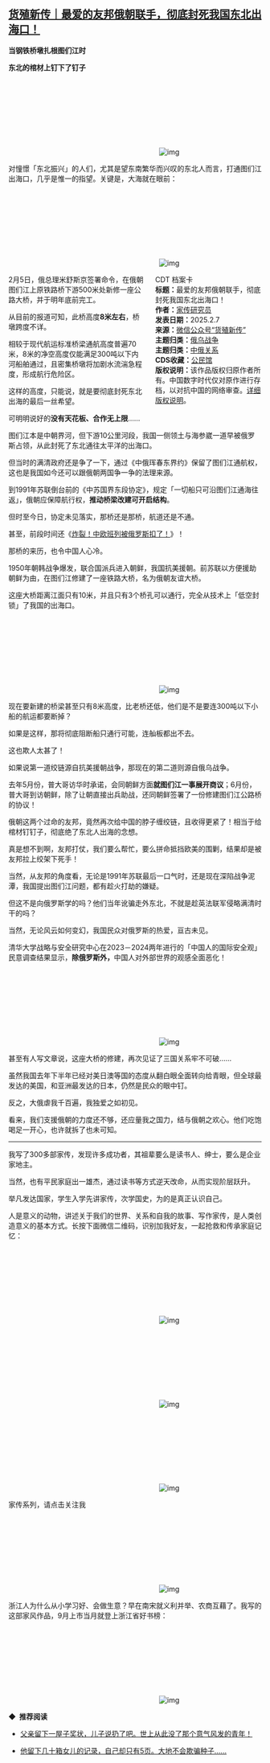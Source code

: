 <!--1738948984000-->
[货殖新传｜最爱的友邦俄朝联手，彻底封死我国东北出海口！](https://chinadigitaltimes.net/chinese/715663.html)
------

<p><strong>当钢铁桥墩扎根图们江时</strong></p><p><strong>东北的棺材上钉下了钉子</strong></p><p><img decoding="async" src="data:image/svg+xml,%3Csvg%20xmlns='http://www.w3.org/2000/svg'%20viewBox='0%200%200%200'%3E%3C/svg%3E" alt="img" data-lazy-src="https://chinadigitaltimes.net/chinese/files/2025/02/post-715663-67a6416149b1f."><noscript><img decoding="async" src="https://chinadigitaltimes.net/chinese/files/2025/02/post-715663-67a6416149b1f." alt="img"></noscript></p><p>对憧憬「东北振兴」的人们，尤其是望东南繁华而兴叹的东北人而言，打通图们江出海口，几乎是惟一的指望。关键是，大海就在眼前：</p><p><img decoding="async" src="data:image/svg+xml,%3Csvg%20xmlns='http://www.w3.org/2000/svg'%20viewBox='0%200%200%200'%3E%3C/svg%3E" alt="img" data-lazy-src="https://chinadigitaltimes.net/chinese/files/2025/02/post-715663-67a64161509a8."><noscript><img decoding="async" src="https://chinadigitaltimes.net/chinese/files/2025/02/post-715663-67a64161509a8." alt="img"></noscript></p><div style="width:42%;float:right;padding-left:20px"><div class="su-spoiler su-spoiler-style-fancy su-spoiler-icon-chevron-circle" data-scroll-offset="0" data-anchor-in-url="no"><div class="su-spoiler-title" tabindex="0" role="button"><span class="su-spoiler-icon"></span>CDT 档案卡</div><div class="su-spoiler-content su-u-clearfix su-u-trim"><strong>标题：</strong>最爱的友邦俄朝联手，彻底封死我国东北出海口！<br><strong>作者：</strong><a href="https://chinadigitaltimes.net/space/货殖新传" target="_blank">家传研究员</a><br><strong>发表日期：</strong>2025.2.7<br><strong>来源：</strong><a href="https://web.archive.org/web/*/https://mp.weixin.qq.com/s/uTHUII0bU3iTLDLVk_iMXQ" target="_blank">微信公众号“货殖新传”</a><br><strong>主题归类：</strong><a href="https://chinadigitaltimes.net/space/俄乌战争" target="_blank">俄乌战争</a><br><strong>主题归类：</strong><a href="https://chinadigitaltimes.net/space/中俄关系" target="_blank">中俄关系</a><br><strong>CDS收藏：</strong><a href="https://chinadigitaltimes.net/space/%E5%85%AC%E6%B0%91%E9%A6%86" target="_blank" rel="noopener">公民馆</a><br><strong>版权说明：</strong>该作品版权归原作者所有。中国数字时代仅对原作进行存档，以对抗中国的网络审查。<a href="https://chinadigitaltimes.net/chinese/copyright">详细版权说明</a>。</div></div></div><p>2月5日，俄总理米舒斯京签署命令，在俄朝图们江上原铁路桥下游500米处新修一座公路大桥，并于明年底前完工。</p><p>从目前的报道可知，此桥高度<strong>8米左右</strong>，桥墩跨度不详。</p><p>相较于现代航运标准桥梁通航高度普遍70米，8米的净空高度仅能满足300吨以下内河船舶通过，且密集桥墩将加剧水流湍急程度，形成航行危险区。</p><p>这样的高度，只能说，就是要彻底封死东北出海的最后一丝希望。</p><p>可明明说好的<strong>没有天花板、合作无上限</strong>……</p><p>图们江本是中朝界河，但下游10公里河段，我国一侧领土与海参崴一道早被俄罗斯占领，从此封死了东北通往太平洋的出海口。</p><p>但当时的满清政府还是争了一下，通过《中俄珲春东界约》保留了图们江通航权，这也是我国如今还可以跟俄朝两国争一争的法理来源。</p><p>到1991年苏联倒台前的《中苏国界东段协定》，规定「一切船只可沿图们江通海往返」，俄朝应保障航行权，<strong>推动桥梁改建可开启结构</strong>。</p><p>但时至今日，协定未见落实，那桥还是那桥，航道还是不通。</p><p>甚至，前段时间还《<a href="https://mp.weixin.qq.com/s?__biz=Mzg4NjcyNTQ3OA==&amp;mid=2247495770&amp;idx=1&amp;sn=81c97ed40e7cc485778df8e61328baf9&amp;scene=21#wechat_redirect">炸裂！中欧班列被俄罗斯扣了！</a>》！</p><p>那桥的来历，也令中国人心冷。</p><p>1950年朝韩战争爆发，联合国派兵进入朝鲜，我国抗美援朝。前苏联以方便援助朝鲜为由，在图们江修建了一座铁路大桥，名为俄朝友谊大桥。</p><p>这座大桥距离江面只有10米，并且只有3个桥孔可以通行，完全从技术上「低空封锁」了我国的出海口。</p><p><img decoding="async" src="data:image/svg+xml,%3Csvg%20xmlns='http://www.w3.org/2000/svg'%20viewBox='0%200%200%200'%3E%3C/svg%3E" alt="img" data-lazy-src="https://chinadigitaltimes.net/chinese/files/2025/02/post-715663-67a6416159ac1."><noscript><img decoding="async" src="https://chinadigitaltimes.net/chinese/files/2025/02/post-715663-67a6416159ac1." alt="img"></noscript></p><p>现在要新建的桥梁甚至只有8米高度，比老桥还低，他们是不是要连300吨以下小船的航运都要断掉？</p><p>如果是这样，那将彻底阻断船只通行可能，连舢板都出不去。</p><p>这也欺人太甚了！</p><p>如果说第一道绞链源自抗美援朝战争，那现在的第二道则源自俄乌战争。</p><p>去年5月份，普大哥访华时承诺，会同朝鲜方面<strong>就图们江一事展开商议</strong>；6月份，普大哥到访朝鲜，除了让朝直接出兵助战，还同朝鲜签署了一份修建图们江公路桥的协议！</p><p>俄朝这两个过命的友邦，竟然再次给中国的脖子缠绞链，且收得更紧了！相当于给棺材钉钉子，彻底绝了东北人出海的念想。</p><p>真是想不到啊，友邦打仗，我们要么帮忙，要么拼命抵挡欧美的围剿，结果却是被友邦拉上绞架下死手！</p><p>当然，从友邦的角度看，无论是1991年苏联最后一口气时，还是现在深陷战争泥潭，我国提出图们江问题，都有趁火打劫的嫌疑。</p><p>但这不是向俄罗斯学的吗？他们当年讹骗走外东北，不就是趁英法联军侵略满清时干的吗？</p><p>当然，无论风云如何变幻，我国民众对俄罗斯的热爱，亘古未见。</p><p>清华大学战略与安全研究中心在2023－2024两年进行的「中国人的国际安全观」民意调查结果显示，<strong>除俄罗斯外，</strong>中国人对外部世界的观感全面恶化！</p><p><img decoding="async" src="data:image/svg+xml,%3Csvg%20xmlns='http://www.w3.org/2000/svg'%20viewBox='0%200%200%200'%3E%3C/svg%3E" alt="img" data-lazy-src="https://chinadigitaltimes.net/chinese/files/2025/02/post-715663-67a6416160e81.png"><noscript><img decoding="async" src="https://chinadigitaltimes.net/chinese/files/2025/02/post-715663-67a6416160e81.png" alt="img"></noscript></p><p>甚至有人写文章说，这座大桥的修建，再次见证了三国关系牢不可破……</p><p>虽然我国去年下半年已经对美日澳等国的态度从翻白眼全面转向给青眼，但全球最发达的美国，和亚洲最发达的日本，仍然是民众的眼中钉。</p><p>反之，大俄虐我千百遍，我独爱之如初见。</p><p>看来，我们支援俄朝的力度还不够，还应量我之国力，结与俄朝之欢心。他们吃饱喝足一开心，也许就拆了也未可知。</p><hr><p>我写了300多部家传，发现许多成功者，其祖辈要么是读书人、绅士，要么是企业家地主。</p><p>当然，也有平民家庭出一雄杰，通过读书等方式逆天改命，从而实现阶层跃升。</p><p>举凡发达国家，学生入学先讲家传，次学国史，为的是真正认识自己。</p><p>人是意义的动物，讲述关于我们的世界、关系和自我的故事、写作家传，是人类创造意义的基本方式。长按下面微信二维码，识别加我好友，一起抢救和传承家庭记忆：</p><p><img decoding="async" src="data:image/svg+xml,%3Csvg%20xmlns='http://www.w3.org/2000/svg'%20viewBox='0%200%200%200'%3E%3C/svg%3E" alt="img" data-lazy-src="https://chinadigitaltimes.net/chinese/files/2025/02/post-715663-67a6416168ce2."><noscript><img decoding="async" src="https://chinadigitaltimes.net/chinese/files/2025/02/post-715663-67a6416168ce2." alt="img"></noscript></p><p><img decoding="async" src="data:image/svg+xml,%3Csvg%20xmlns='http://www.w3.org/2000/svg'%20viewBox='0%200%200%200'%3E%3C/svg%3E" alt="img" data-lazy-src="https://chinadigitaltimes.net/chinese/files/2025/02/post-715663-67a6416175bb0."><noscript><img decoding="async" src="https://chinadigitaltimes.net/chinese/files/2025/02/post-715663-67a6416175bb0." alt="img"></noscript></p><p><img decoding="async" src="data:image/svg+xml,%3Csvg%20xmlns='http://www.w3.org/2000/svg'%20viewBox='0%200%200%200'%3E%3C/svg%3E" alt="img" data-lazy-src="https://chinadigitaltimes.net/chinese/files/2025/02/post-715663-67a641617bb69.gif"><noscript><img decoding="async" src="https://chinadigitaltimes.net/chinese/files/2025/02/post-715663-67a641617bb69.gif" alt="img"></noscript></p><p>家传系列，请点击关注我</p><p><img decoding="async" src="data:image/svg+xml,%3Csvg%20xmlns='http://www.w3.org/2000/svg'%20viewBox='0%200%200%200'%3E%3C/svg%3E" alt="img" data-lazy-src="https://chinadigitaltimes.net/chinese/files/2025/02/post-715663-67a641617bb69.gif"><noscript><img decoding="async" src="https://chinadigitaltimes.net/chinese/files/2025/02/post-715663-67a641617bb69.gif" alt="img"></noscript></p><p>浙江人为什么从小学习好、会做生意？早在南宋就义利并举、农商互藉了。我写的这部家风作品，9月上市当月就登上浙江省好书榜：</p><p><img decoding="async" src="data:image/svg+xml,%3Csvg%20xmlns='http://www.w3.org/2000/svg'%20viewBox='0%200%200%200'%3E%3C/svg%3E" alt="img" data-lazy-src="https://chinadigitaltimes.net/chinese/files/2025/01/宋人家风传承.png"><noscript><img decoding="async" src="https://chinadigitaltimes.net/chinese/files/2025/01/宋人家风传承.png" alt="img"></noscript></p><p><strong>◆&nbsp;&nbsp;推荐阅读</strong></p><ul><li><p><a href="https://mp.weixin.qq.com/s?__biz=MzkyMjQ1Njg4MA==&amp;mid=2247490984&amp;idx=2&amp;sn=d9a019d8e5f8183444aaf65b0e7f5ad2&amp;scene=21#wechat_redirect">父亲留下一屋子奖状，儿子说扔了吧。世上从此没了那个意气风发的青年！</a></p></li><li><p><a href="https://mp.weixin.qq.com/s?__biz=MzkyMjQ1Njg4MA==&amp;mid=2247485724&amp;idx=1&amp;sn=2c4f96d5ee86bb8158cf81722c356e2b&amp;chksm=c1f54f43f682c6552b049a345562dd397a25eb064bb5dd05893c89dd7b12b44490a37a0236fb&amp;scene=21#wechat_redirect">他留下几十箱女儿的记录，自己却只有5页。大地不会欺骗种子……</a></p></li></ul><div class="addtoany_share_save_container addtoany_content addtoany_content_bottom"><div class="a2a_kit a2a_kit_size_32 addtoany_list" data-a2a-url="https://chinadigitaltimes.net/chinese/715663.html" data-a2a-title="货殖新传｜最爱的友邦俄朝联手，彻底封死我国东北出海口！"><a class="a2a_button_facebook" href="https://www.addtoany.com/add_to/facebook?linkurl=https%3A%2F%2Fchinadigitaltimes.net%2Fchinese%2F715663.html&amp;linkname=%E8%B4%A7%E6%AE%96%E6%96%B0%E4%BC%A0%EF%BD%9C%E6%9C%80%E7%88%B1%E7%9A%84%E5%8F%8B%E9%82%A6%E4%BF%84%E6%9C%9D%E8%81%94%E6%89%8B%EF%BC%8C%E5%BD%BB%E5%BA%95%E5%B0%81%E6%AD%BB%E6%88%91%E5%9B%BD%E4%B8%9C%E5%8C%97%E5%87%BA%E6%B5%B7%E5%8F%A3%EF%BC%81" title="Facebook" rel="nofollow noopener" target="_blank"></a><a class="a2a_button_twitter" href="https://www.addtoany.com/add_to/twitter?linkurl=https%3A%2F%2Fchinadigitaltimes.net%2Fchinese%2F715663.html&amp;linkname=%E8%B4%A7%E6%AE%96%E6%96%B0%E4%BC%A0%EF%BD%9C%E6%9C%80%E7%88%B1%E7%9A%84%E5%8F%8B%E9%82%A6%E4%BF%84%E6%9C%9D%E8%81%94%E6%89%8B%EF%BC%8C%E5%BD%BB%E5%BA%95%E5%B0%81%E6%AD%BB%E6%88%91%E5%9B%BD%E4%B8%9C%E5%8C%97%E5%87%BA%E6%B5%B7%E5%8F%A3%EF%BC%81" title="Twitter" rel="nofollow noopener" target="_blank"></a><a class="a2a_button_telegram" href="https://www.addtoany.com/add_to/telegram?linkurl=https%3A%2F%2Fchinadigitaltimes.net%2Fchinese%2F715663.html&amp;linkname=%E8%B4%A7%E6%AE%96%E6%96%B0%E4%BC%A0%EF%BD%9C%E6%9C%80%E7%88%B1%E7%9A%84%E5%8F%8B%E9%82%A6%E4%BF%84%E6%9C%9D%E8%81%94%E6%89%8B%EF%BC%8C%E5%BD%BB%E5%BA%95%E5%B0%81%E6%AD%BB%E6%88%91%E5%9B%BD%E4%B8%9C%E5%8C%97%E5%87%BA%E6%B5%B7%E5%8F%A3%EF%BC%81" title="Telegram" rel="nofollow noopener" target="_blank"></a><a class="a2a_button_reddit" href="https://www.addtoany.com/add_to/reddit?linkurl=https%3A%2F%2Fchinadigitaltimes.net%2Fchinese%2F715663.html&amp;linkname=%E8%B4%A7%E6%AE%96%E6%96%B0%E4%BC%A0%EF%BD%9C%E6%9C%80%E7%88%B1%E7%9A%84%E5%8F%8B%E9%82%A6%E4%BF%84%E6%9C%9D%E8%81%94%E6%89%8B%EF%BC%8C%E5%BD%BB%E5%BA%95%E5%B0%81%E6%AD%BB%E6%88%91%E5%9B%BD%E4%B8%9C%E5%8C%97%E5%87%BA%E6%B5%B7%E5%8F%A3%EF%BC%81" title="Reddit" rel="nofollow noopener" target="_blank"></a><a class="a2a_button_whatsapp" href="https://www.addtoany.com/add_to/whatsapp?linkurl=https%3A%2F%2Fchinadigitaltimes.net%2Fchinese%2F715663.html&amp;linkname=%E8%B4%A7%E6%AE%96%E6%96%B0%E4%BC%A0%EF%BD%9C%E6%9C%80%E7%88%B1%E7%9A%84%E5%8F%8B%E9%82%A6%E4%BF%84%E6%9C%9D%E8%81%94%E6%89%8B%EF%BC%8C%E5%BD%BB%E5%BA%95%E5%B0%81%E6%AD%BB%E6%88%91%E5%9B%BD%E4%B8%9C%E5%8C%97%E5%87%BA%E6%B5%B7%E5%8F%A3%EF%BC%81" title="WhatsApp" rel="nofollow noopener" target="_blank"></a><a class="a2a_button_email" href="https://www.addtoany.com/add_to/email?linkurl=https%3A%2F%2Fchinadigitaltimes.net%2Fchinese%2F715663.html&amp;linkname=%E8%B4%A7%E6%AE%96%E6%96%B0%E4%BC%A0%EF%BD%9C%E6%9C%80%E7%88%B1%E7%9A%84%E5%8F%8B%E9%82%A6%E4%BF%84%E6%9C%9D%E8%81%94%E6%89%8B%EF%BC%8C%E5%BD%BB%E5%BA%95%E5%B0%81%E6%AD%BB%E6%88%91%E5%9B%BD%E4%B8%9C%E5%8C%97%E5%87%BA%E6%B5%B7%E5%8F%A3%EF%BC%81" title="Email" rel="nofollow noopener" target="_blank"></a><a class="a2a_button_copy_link" href="https://www.addtoany.com/add_to/copy_link?linkurl=https%3A%2F%2Fchinadigitaltimes.net%2Fchinese%2F715663.html&amp;linkname=%E8%B4%A7%E6%AE%96%E6%96%B0%E4%BC%A0%EF%BD%9C%E6%9C%80%E7%88%B1%E7%9A%84%E5%8F%8B%E9%82%A6%E4%BF%84%E6%9C%9D%E8%81%94%E6%89%8B%EF%BC%8C%E5%BD%BB%E5%BA%95%E5%B0%81%E6%AD%BB%E6%88%91%E5%9B%BD%E4%B8%9C%E5%8C%97%E5%87%BA%E6%B5%B7%E5%8F%A3%EF%BC%81" title="Copy Link" rel="nofollow noopener" target="_blank"></a><a class="a2a_dd addtoany_share_save addtoany_share" href="https://www.addtoany.com/share"></a></div></div>
